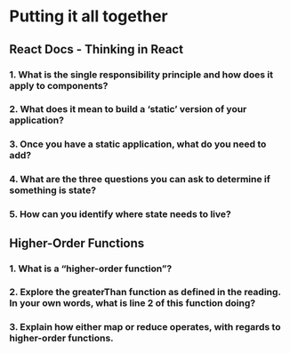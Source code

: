 # Putting it all together

## React Docs - Thinking in React

### 1. What is the single responsibility principle and how does it apply to components?


### 2. What does it mean to build a ‘static’ version of your application?


### 3. Once you have a static application, what do you need to add?


### 4. What are the three questions you can ask to determine if something is state?


### 5. How can you identify where state needs to live?


## Higher-Order Functions

### 1. What is a “higher-order function”?


### 2. Explore the greaterThan function as defined in the reading. In your own words, what is line 2 of this function doing?


### 3. Explain how either map or reduce operates, with regards to higher-order functions.
